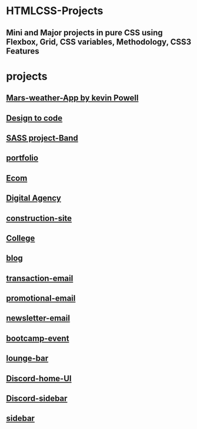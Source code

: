 # HTMLCSS-Projects
## Mini and Major projects in pure CSS using Flexbox, Grid, CSS variables, Methodology, CSS3 Features

# projects

## [Mars-weather-App by kevin Powell](https://alidhuniya.github.io/Design-to-Code/Mars-Weatherapp-Kevin/)
## [Design to code](https://alidhuniya.github.io/Design-to-Code/Kevin-powell/)
## [SASS project-Band](https://alidhuniya.github.io/musician-band/)
## [portfolio](https://alidhuniya.github.io/HTMLCSS-Projects/HTMLCSS-Portfolio/htmlcss-dev/)
## [Ecom](https://alidhuniya.github.io/HTMLCSS-Projects/Ecom/)

## [Digital Agency](https://alidhuniya.github.io/HTMLCSS-Projects/Digital%20Agency/)

## [construction-site](https://alidhuniya.github.io/HTMLCSS-Projects/construction-site/)

## [College](https://alidhuniya.github.io/HTMLCSS-Projects/College/)

## [blog](https://alidhuniya.github.io/HTMLCSS-Projects/blog/)

## [transaction-email](https://alidhuniya.github.io/HTMLCSS-Projects/Emaildeve-Foundation/transaction-email/)

## [promotional-email](https://alidhuniya.github.io/HTMLCSS-Projects/Emaildeve-Foundation/promotional/)

## [newsletter-email](https://alidhuniya.github.io/HTMLCSS-Projects/Emaildeve-Foundation/newsletter/)

## [bootcamp-event](https://alidhuniya.github.io/HTMLCSS-Projects/bootcamp-event/)

## [lounge-bar](https://alidhuniya.github.io/HTMLCSS-Projects/lounge-bar/)

## [Discord-home-UI](https://alidhuniya.github.io/HTMLCSS-Projects/Gridproject/discord-home-UI/)

## [Discord-sidebar](https://alidhuniya.github.io/HTMLCSS-Projects/Gridproject/discordSidebar-UI/)

## [sidebar](https://alidhuniya.github.io/HTMLCSS-Projects/Sidebar/youtubetype/)



